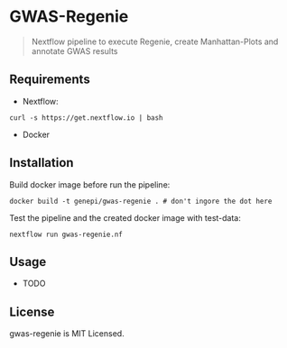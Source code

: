 # GWAS-Regenie

> Nextflow pipeline to execute Regenie, create Manhattan-Plots and annotate GWAS results

## Requirements

- Nextflow:

```
curl -s https://get.nextflow.io | bash
```

- Docker

## Installation

Build docker image before run the pipeline:

```
docker build -t genepi/gwas-regenie . # don't ingore the dot here
```


Test the pipeline and the created docker image with test-data:

```
nextflow run gwas-regenie.nf
```

## Usage

- TODO

## License
gwas-regenie is MIT Licensed.
